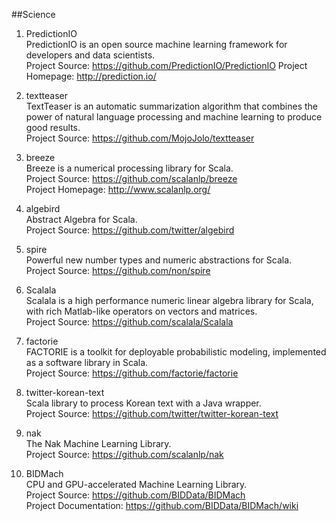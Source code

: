 ##Science

1. PredictionIO    
PredictionIO is an open source machine learning framework for developers and data scientists.   
Project Source: https://github.com/PredictionIO/PredictionIO 
Project Homepage: http://prediction.io/

1. textteaser    
TextTeaser is an automatic summarization algorithm that combines the power of natural language processing and machine learning to produce good results.    
Project Source: https://github.com/MojoJolo/textteaser

1. breeze    
Breeze is a numerical processing library for Scala.  
Project Source: https://github.com/scalanlp/breeze    
Project Homepage: http://www.scalanlp.org/

1. algebird      
Abstract Algebra for Scala.   
Project Source: https://github.com/twitter/algebird     
   
1. spire      
Powerful new number types and numeric abstractions for Scala.     
Project Source: https://github.com/non/spire    

1. Scalala    
Scalala is a high performance numeric linear algebra library for Scala, with rich Matlab-like operators on vectors and matrices.     
Project Source: https://github.com/scalala/Scalala

1. factorie   
FACTORIE is a toolkit for deployable probabilistic modeling, implemented as a software library in Scala.    
Project Source: https://github.com/factorie/factorie  

1. twitter-korean-text   
Scala library to process Korean text with a Java wrapper.    
Project Source: https://github.com/twitter/twitter-korean-text   

1. nak   
The Nak Machine Learning Library.   
Project Source: https://github.com/scalanlp/nak  

1. BIDMach   
CPU and GPU-accelerated Machine Learning Library.   
Project Source: https://github.com/BIDData/BIDMach     
Project Documentation: https://github.com/BIDData/BIDMach/wiki  
 